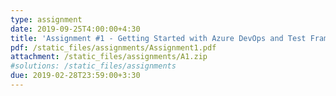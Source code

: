 ```yaml
---
type: assignment
date: 2019-09-25T4:00:00+4:30
title: 'Assignment #1 - Getting Started with Azure DevOps and Test Framework'
pdf: /static_files/assignments/Assignment1.pdf
attachment: /static_files/assignments/A1.zip
#solutions: /static_files/assignments
due: 2019-02-28T23:59:00+3:30
---
```

